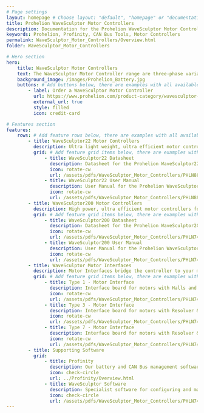 ```yaml
---
# Page settings
layout: homepage # Choose layout: "default", "homepage" or "documentation-archive"
title: Prohelion WaveSculptor Motor Controllers
description: Documentation for the Prohelion WaveSculptor Motor Controllers
keywords: Prohelion, Profinity, CAN Bus Tools, Motor Controllers
permalink: WaveSculptor_Motor_Controllers/Overview.html
folder: WaveSculptor_Motor_Controllers

# Hero section
hero:
    title: WaveSculptor Motor Controllers
    text: The WaveSculptor Motor Controller range are three-phase variable frequency inverters especially designed to drive high-efficiency, permanent magnet motors.
    background_image: /images/Prohelion_Battery.jpg
    buttons: # Add buttons below, there are examples with all available options
        - label: Order a WaveSculptor Motor Controller
          url: https://www.prohelion.com/product-category/wavesculptor-motor-controller/
          external_url: true 
          style: filled
          icon: credit-card 

# Features section
features:
    rows: # Add feature rows below, there are examples with all available options
        - title: WaveSculptor22 Motor Controllers
          description: Ultra light weight, ultra efficient motor controllers for up to 20kVA peak loads
          grid: # Add feature grid items below, there are examples with all available options
              - title: WaveSculptor22 Datasheet
                description: Datasheet for the Prohelion WaveSculptor22
                icon: rotate-cw
                url: /assets/pdfs/WaveSculptor_Motor_Controllers/PHLN88.003v1 WaveSculptor22 Datasheet.pdf
              - title: WaveSculptor22 User Manual
                description: User Manual for the Prohelion WaveSculptor22
                icon: rotate-cw
                url: /assets/pdfs/WaveSculptor_Motor_Controllers/PHLN88.004v1 WaveSculptor22 Users Manual.pdf
        - title: WaveSculptor200 Motor Controllers
          description: High power, ultra efficient motor controllers for up to 165kVA peak loads
          grid: # Add feature grid items below, there are examples with all available options
              - title: WaveSculptor200 Datasheet
                description: Datasheet for the Prohelion WaveSculptor200
                icon: rotate-cw
                url: /assets/pdfs/WaveSculptor_Motor_Controllers/PHLN74.015v1 WaveSculptor200 Datasheet.pdf
              - title: WaveSculptor200 User Manual
                description: User Manual for the Prohelion WaveSculptor200
                icon: rotate-cw
                url: /assets/pdfs/WaveSculptor_Motor_Controllers/PHLN74.021v1 WaveSculptor200 Users Manual.pdf
        - title: WaveSculptor Motor Interfaces
          description: Motor Interfaces bridge the controller to your motor. Different interface boards are used depending on your motors capabilities
          grid: # Add feature grid items below, there are examples with all available options
              - title: Type 1 - Motor Interface
                description: Interface board for motors with Halls and Thermistor
                icon: rotate-cw
                url: /assets/pdfs/WaveSculptor_Motor_Controllers/PHLN74.026v1 Motor Interface Datasheet Type 1.pdf
              - title: Type 3 - Motor Interface
                description: Interface board for motors with Resolver & Pt100
                icon: rotate-cw
                url: /assets/pdfs/WaveSculptor_Motor_Controllers/PHLN74.032v1 Motor Interface Datasheet Type 3.pdf
              - title: Type 7 - Motor Interface
                description: Interface board for motors with Resolver & Thermistor
                icon: rotate-cw
                url: /assets/pdfs/WaveSculptor_Motor_Controllers/PHLN74.028v1 Motor Interface Datasheet Type 7.pdf
        - title: Supporting Software                  
          grid:
              - title: Profinity
                description: Our battery and CAN Bus management software solution.
                icon: check-circle
                url: ../Profinity/Overview.html
              - title: WaveSculptor Software
                description: Specialist software for configuring and managing your WaveSculptor
                icon: check-circle
                url: /assets/pdfs/WaveSculptor_Motor_Controllers/PHLN74.040v1 WaveSculptor Config software users manual.pdf
---
```

